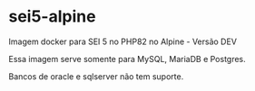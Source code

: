 # sei5-alpine

Imagem docker para SEI 5 no PHP82 no Alpine - Versão DEV

Essa imagem serve somente para MySQL, MariaDB e Postgres.

Bancos de oracle e sqlserver não tem suporte.


